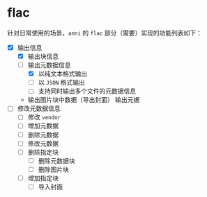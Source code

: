 # flac

针对日常使用的场景，`anni` 的 `flac` 部分（需要）实现的功能列表如下：

- [x] 输出信息
  - [x] 输出块信息
  - [ ] 输出元数据信息
    - [x] 以纯文本格式输出
    - [ ] 以 `JSON` 格式输出
    - [ ] 支持同时输出多个文件的元数据信息
  - 输出图片块中数据（导出封面）
  输出元据
- [ ] 修改元数据信息
  - [ ] 修改 `vendor`
  - [ ] 增加元数据
  - [ ] 删除元数据
  - [ ] 修改元数据
  - [ ] 删除指定块
    - [ ] 删除元数据块
    - [ ] 删除图片块
  - [ ] 增加指定块
    - [ ] 导入封面
